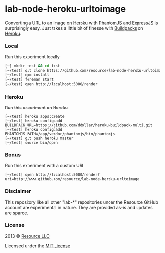 
# lab-node-heroku-urltoimage

Converting a URL to an image on [Heroku](http://heroku.com) with
[PhantomJS](http://phantomjs.org/) and [ExpressJS](http://expressjs.com/) is
surprisingly easy. Just takes a little bit of finesse with
[Buildpacks](https://devcenter.heroku.com/articles/buildpack-binaries) on
[Heroku](http://heroku.com).

### Local

Run this experiment locally

```sh
[~] mkdir test && cd test
[~/test] git clone https://github.com/resource/lab-node-heroku-urltoimage.git .
[~/test] npm install
[~/test] foreman start
[~/test] open http://localhost:5000/render
```

### Heroku

Run this experiment on Heroku

```
[~/test] heroku apps:create
[~/test] heroku config:add BUILDPACK_URL=https://github.com/ddollar/heroku-buildpack-multi.git
[~/test] heroku config:add PHANTOMJS_PATH=/app/vendor/phantomjs/bin/phantomjs
[~/test] git push heroku master
[~/test] source bin/open
```

### Bonus

Run this experiment with a custom URI

```
[~/test] open http://localhost:5000/render?uri=http://www.github.com/resource/lab-node-heroku-urltoimage
```

### Disclaimer

This repository like all other "lab-&#42;" repositories under the Resource GitHub
account are experimental in nature. They are provided as-is and updates are sparce.

### License

2013 &copy; [Resource LLC](http://resource.com)

Licensed under the [MIT License](blob/master/LICENSE)

